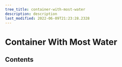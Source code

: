 ```yaml
---
tree_title: container-with-most-water
description: description
last_modified: 2022-06-09T21:23:28.2328
---
```


# Container With Most Water

## Contents

